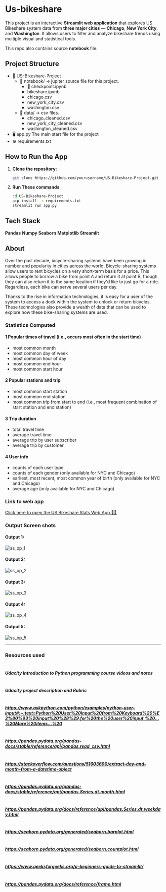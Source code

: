 # Us-bikeshare
This project is an interactive **Streamlit web application** that explores US Bikeshare system data from **three major cities** — **Chicago**, **New York City**, and **Washington**. It allows users to filter and analyze bikeshare trends using multiple visual and statistical tools.

This repo also contains source **notebook** file.

## Project Structure
- 📁 US-Bikeshare-Project
  - 📒 notebook/  ->     jupiter source file for this project.
     - 📒 checkpoint.ipynb
     - bikeshare.ipynb
     - chicago.csv
     - new_york_city.csv
     - washington.csv
  - 📁 data/     ->      csv files.
    - chicago_cleaned.csv
    - new_york_city_cleaned.csv
    - washington_cleaned.csv
- 🖥️ app.py            The main start file for the project
- ⚙️ requirements.txt

## How to Run the App

1. **Clone the repository:**
   ```bash
   git clone https://github.com/yourusername/US-Bikeshare-Project.git
2. **Run These commands**
   ```bash
   cd US-Bikeshare-Project
   pip install -r requirements.txt
   streamlit run app.py

## Tech Stack
   **Pandas**
   **Numpy**
   **Seaborn**
   **Matplotlib**
   **Streamlit**

## About
Over the past decade, bicycle-sharing systems have been growing in number and popularity in cities across the world. Bicycle-sharing systems allow users to rent bicycles on a very short-term basis for a price. This allows people to borrow a bike from point A and return it at point B, though they can also return it to the same location if they'd like to just go for a ride. Regardless, each bike can serve several users per day.

Thanks to the rise in information technologies, it is easy for a user of the system to access a dock within the system to unlock or return bicycles. These technologies also provide a wealth of data that can be used to explore how these bike-sharing systems are used.

### Statistics Computed

#### 1 Popular times of travel (i.e., occurs most often in the start time)
  - most common month
  - most common day of week
  - most common hour of day
  - most common end hour
  - most common start hour

#### 2 Popular stations and trip
  - most common start station
  - most common end station
  - most common trip from start to end (i.e., most frequent combination of start station and end station)

#### 3 Trip duration
  - total travel time
  - average travel time
  - average trip by user subscriber
  - average trip by customer

#### 4 User info
  - counts of each user type
  - counts of each gender (only available for NYC and Chicago)
  - earliest, most recent, most common year of birth (only available for NYC and Chicago)
  - average age (only available for NYC and Chicago)

### Link to web app
[Click here to open the US Bikeshare Stats Web App 🚴‍♂️](https://us-bikeshare-stats-p507.streamlit.app/)

### Output Screen shots

#### Output 1:
![ss_op_1](https://github.com/user-attachments/assets/719766a8-17ff-495b-805a-67edb547d209)
#### Output 2:
![ss_op_2](https://github.com/user-attachments/assets/923e0247-fcbb-4ccf-8775-68727a0a5fca)
#### Output 3:
![ss_op_3](https://github.com/user-attachments/assets/ae68f933-854a-40a1-81bf-0a117b03d9f2)
#### Output 4:
![ss_op_4](https://github.com/user-attachments/assets/b3ac568b-a203-4023-82e6-e931b1d217c4)
#### Output 5:
![ss_op_5](https://github.com/user-attachments/assets/01701d67-898a-4815-bca4-d4e6601797f2)

___________________________________________________________________________________________
###              Resources used 
#
##### Udacity Introduction to Python programming course videos and notes
#
##### Udacity project description and Rubric
#
##### https://www.askpython.com/python/examples/python-user-input#:~:text=Python%20User%20Input%20from%20Keyboard%20%E2%80%93%20input%20%28%29,for%20the%20user%20input.%20...%20More%20items...%20
# 
##### https://pandas.pydata.org/pandas-docs/stable/reference/api/pandas.read_csv.html
# 
##### https://stackoverflow.com/questions/51603690/extract-day-and-month-from-a-datetime-object
#
##### https://pandas.pydata.org/pandas-docs/stable/reference/api/pandas.Series.dt.month.html
#
##### https://pandas.pydata.org/docs/reference/api/pandas.Series.dt.weekday.html
#
##### https://seaborn.pydata.org/generated/seaborn.barplot.html
#
##### https://seaborn.pydata.org/generated/seaborn.countplot.html
#
##### https://www.geeksforgeeks.org/a-beginners-guide-to-streamlit/
#
##### https://pandas.pydata.org/docs/reference/frame.html



   

 

